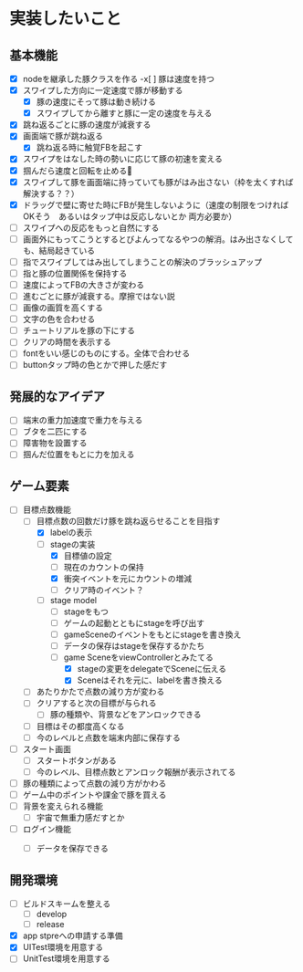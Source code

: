 # 実装したいこと

## 基本機能
- [x] nodeを継承した豚クラスを作る
  -x[ ] 豚は速度を持つ
- [x] スワイプした方向に一定速度で豚が移動する
  - [x] 豚の速度にそって豚は動き続ける
  - [x] スワイプしてから離すと豚に一定の速度を与える
- [x] 跳ね返るごとに豚の速度が減衰する
- [x] 画面端で豚が跳ね返る
  - [x] 跳ね返る時に触覚FBを起こす
- [x] スワイプをはなした時の勢いに応じて豚の初速を変える
- [x] 掴んだら速度と回転を止める
- [x] スワイプして豚を画面端に持っていても豚がはみ出さない（枠を太くすれば解決する？？）
- [x] ドラッグで壁に寄せた時にFBが発生しないように（速度の制限をつければOKそう　あるいはタップ中は反応しないとか 両方必要か）
- [ ] スワイプへの反応をもっと自然にする
- [ ] 画面外にもってこうとするとびよんってなるやつの解消。はみ出さなくしても、結局起きている
- [ ] 指でスワイプしてはみ出してしまうことの解決のブラッシュアップ
- [ ] 指と豚の位置関係を保持する
- [ ] 速度によってFBの大きさが変わる
- [ ] 進むごとに豚が減衰する。摩擦ではない説
- [ ] 画像の画質を高くする
- [ ] 文字の色を合わせる
- [ ] チュートリアルを豚の下にする
- [ ] クリアの時間を表示する
- [ ] fontをいい感じのものにする。全体で合わせる
- [ ] buttonタップ時の色とかで押した感だす

## 発展的なアイデア
- [ ] 端末の重力加速度で重力を与える
- [ ] ブタを二匹にする
- [ ] 障害物を設置する
- [ ] 掴んだ位置をもとに力を加える

## ゲーム要素
- [ ] 目標点数機能
  - [ ] 目標点数の回数だけ豚を跳ね返らせることを目指す
    - [x] labelの表示
    - [ ] stageの実装
      - [x] 目標値の設定
      - [ ] 現在のカウントの保持
      - [x] 衝突イベントを元にカウントの増減
      - [ ] クリア時のイベント？　　
    - [ ] stage model
      - [ ] stageをもつ
      - [ ] ゲームの起動とともにstageを呼び出す
      - [ ] gameSceneのイベントをもとにstageを書き換え
      - [ ] データの保存はstageを保存するかたち
      - [ ] game SceneをviewControllerとみたてる
        - [x] stageの変更をdelegateでSceneに伝える
        - [x] Sceneはそれを元に、labelを書き換える
  - [ ] あたりかたで点数の減り方が変わる
  - [ ] クリアすると次の目標が与られる
    - [ ] 豚の種類や、背景などをアンロックできる
  - [ ] 目標はその都度高くなる
  - [ ] 今のレベルと点数を端末内部に保存する
- [ ] スタート画面
  - [ ] スタートボタンがある
  - [ ] 今のレベル、目標点数とアンロック報酬が表示されてる
- [ ] 豚の種類によって点数の減り方がかわる
- [ ] ゲーム中のポイントや課金で豚を買える
- [ ] 背景を変えられる機能
  - [ ] 宇宙で無重力感だすとか
- [ ] ログイン機能
  - [ ] データを保存できる


## 開発環境
- [ ] ビルドスキームを整える
  - [ ] develop
  - [ ] release
- [x] app stpreへの申請する準備
- [x] UITest環境を用意する
- [ ] UnitTest環境を用意する
